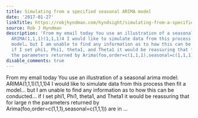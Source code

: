 ```yaml
---
title: Simulating from a specified seasonal ARIMA model
date: '2017-01-27'
linkTitle: https://robjhyndman.com/hyndsight/simulating-from-a-specified-seasonal-arima-model/
source: Rob J Hyndman
description: 'From my email today You use an illustration of a seasonal arima model:
  ARIMA(1,1,1)(1,1,1)4 I would like to simulate data from this process then fit a
  model… but I am unable to find any information as to how this can be conducted…
  if I set phi1, Phi1, theta1, and Theta1 it would be reassuring that for large n
  the parameters returned by Arima(foo,order=c(1,1,1),seasonal=c(1,1,1)) are in ...'
disable_comments: true
---
```

From my email today You use an illustration of a seasonal arima model: ARIMA(1,1,1)(1,1,1)4 I would like to simulate data from this process then fit a model… but I am unable to find any information as to how this can be conducted… if I set phi1, Phi1, theta1, and Theta1 it would be reassuring that for large n the parameters returned by Arima(foo,order=c(1,1,1),seasonal=c(1,1,1)) are in ...